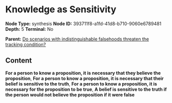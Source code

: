 # Knowledge as Sensitivity

**Node Type:** synthesis
**Node ID:** 393711f8-a1fd-41d8-b710-9060e6789481
**Depth:** 5
**Terminal:** No

**Parent:** [Do scenarios with indistinguishable falsehoods threaten the tracking condition?](do-scenarios-with-indistinguishable-falsehoods-threaten-the-tracking-condition-antithesis-f893dc2d-05b6-4ec5-9c5f-85eb11351193.md)

## Content

**For a person to know a proposition, it is necessary that they believe the proposition**, **For a person to know a proposition, it is necessary that their belief is sensitive to the truth**, **For a person to know a proposition, it is necessary for the proposition to be true**, **A belief is sensitive to the truth if the person would not believe the proposition if it were false**
